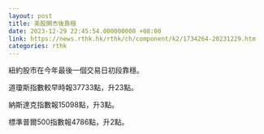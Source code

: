 ```yaml
---
layout: post
title: 美股開市後靠穩
date: 2023-12-29 22:45:54.000000000 +08:00
link: https://news.rthk.hk/rthk/ch/component/k2/1734264-20231229.htm
categories: rthk
---
```


紐約股市在今年最後一個交易日初段靠穩。

道瓊斯指數較早時報37733點，升23點。

納斯達克指數報15098點，升3點。

標準普爾500指數報4786點，升2點。
